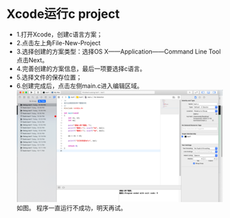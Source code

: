 # Xcode运行c project
* 1.打开Xcode，创建c语言方案；
* 2.点击左上角File-New-Project
* 3.选择创建的方案类型：选择OS X——Application——Command Line Tool 点击Next。
* 4.完善创建的方案信息，最后一项要选择c语言。
* 5.选择文件的保存位置；
* 6.创建完成后，点击左侧main.c进入编辑区域。
![截图](https://github.com/TWH199602/picture1/blob/master/%E5%B1%8F%E5%B9%95%E5%BF%AB%E7%85%A7%202020-03-18%20%E4%B8%8B%E5%8D%8811.06.19.png)
如图。
程序一直运行不成功，明天再试。
